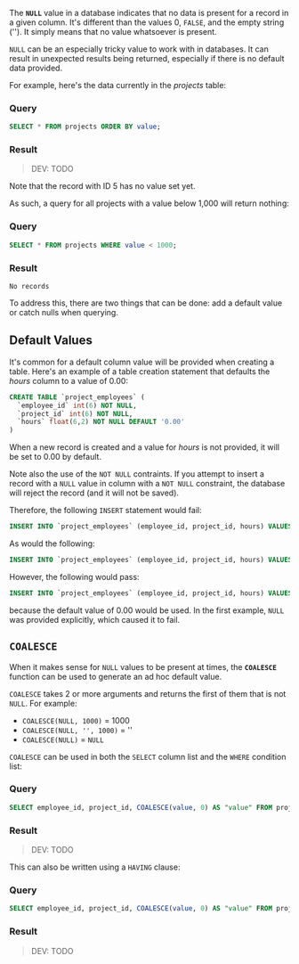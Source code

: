 The **`NULL`** value in a database indicates that no data is present for a record in a given column. It's different than the values 0, `FALSE`, and the empty string (''). It simply means that no value whatsoever is present.

`NULL` can be an especially tricky value to work with in databases. It can result in unexpected results being returned, especially if there is no default data provided.

For example, here's the data currently in the _projects_ table:

### Query

```sql
SELECT * FROM projects ORDER BY value;
```



### Result

> DEV: TODO

Note that the record with ID 5 has no value set yet.

As such, a query for all projects with a value below 1,000 will return nothing:

### Query

```sql
SELECT * FROM projects WHERE value < 1000;
```

### Result

```
No records
```

To address this, there are two things that can be done: add a default value or catch nulls when querying.

## Default Values
It's common for a default column value will be provided when creating a table. Here's an example of a table creation statement that defaults the _hours_ column to a value of 0.00:

```sql
CREATE TABLE `project_employees` (
  `employee_id` int(6) NOT NULL,
  `project_id` int(6) NOT NULL,
  `hours` float(6,2) NOT NULL DEFAULT '0.00'
)
```
When a new record is created and a value for _hours_ is not provided, it will be set to 0.00 by default.

Note also the use of the `NOT NULL` contraints. If you attempt to insert a record with a `NULL` value in column with a `NOT NULL` constraint, the database will reject the record (and it will not be saved).

Therefore, the following `INSERT` statement would fail:

```sql
INSERT INTO `project_employees` (employee_id, project_id, hours) VALUES (1, 2, NULL);
```

As would the following:

```sql
INSERT INTO `project_employees` (employee_id, project_id, hours) VALUES (NULL, 3, 1.40);
```

However, the following would pass:

```sql
INSERT INTO `project_employees` (employee_id, project_id, hours) VALUES (4, 5);
```
because the default value of 0.00 would be used. In the first example, `NULL` was provided explicitly, which caused it to fail.


## `COALESCE`
When it makes sense for `NULL` values to be present at times, the **`COALESCE`** function can be used to generate an ad hoc default value.

`COALESCE` takes 2 or more arguments and returns the first of them that is not `NULL`. For example:

* `COALESCE(NULL, 1000)` = 1000
* `COALESCE(NULL, '', 1000)` = ''
* `COALESCE(NULL)` = `NULL`

`COALESCE` can be used in both the `SELECT` column list and the `WHERE` condition list:

### Query
```sql
SELECT employee_id, project_id, COALESCE(value, 0) AS "value" FROM projects WHERE COALESCE(value, 0) < 1000;
```
### Result
> DEV: TODO

This can also be written using a `HAVING` clause:

### Query
```sql
SELECT employee_id, project_id, COALESCE(value, 0) AS "value" FROM projects HAVING value < 1000;
```
### Result
> DEV: TODO